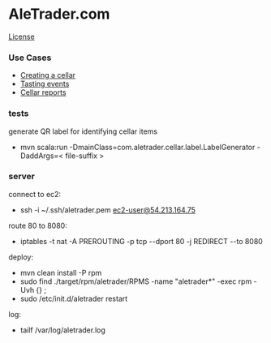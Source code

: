 # AleTrader.com

[License](LICENSE.md)

### Use Cases
* [Creating a cellar](/../../issues/1)
* [Tasting events](/../../issues/5)
* [Cellar reports](/../../issues/7)


### tests

generate QR label for identifying cellar items
* mvn scala:run -DmainClass=com.aletrader.cellar.label.LabelGenerator -DaddArgs=< file-suffix >

### server

connect to ec2:
* ssh -i ~/.ssh/aletrader.pem ec2-user@54.213.164.75

route 80 to 8080:
* iptables -t nat -A PREROUTING -p tcp --dport 80 -j REDIRECT --to 8080

deploy:
* mvn clean install -P rpm
* sudo find ./target/rpm/aletrader/RPMS -name "aletrader*" -exec rpm -Uvh {} \;
* sudo /etc/init.d/aletrader restart

log:
* tailf /var/log/aletrader.log
